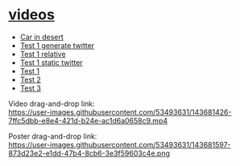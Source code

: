 # [videos](https://skretzo.github.io/videos/)

* [Car in desert](https://skretzo.github.io/videos/car-in-desert/)
* [Test 1 generate twitter](https://skretzo.github.io/videos/test-1-generate-twitter/)
* [Test 1 relative](https://skretzo.github.io/videos/test-1-relative/)
* [Test 1 static twitter](https://skretzo.github.io/videos/test-1-static-twitter/)
* [Test 1](https://skretzo.github.io/videos/test-1/)
* [Test 2](https://skretzo.github.io/videos/test-2/)
* [Test 3](https://skretzo.github.io/videos/test-3/)

Video drag-and-drop link:  
https://user-images.githubusercontent.com/53493631/143681426-7ffc5dbb-e8e4-421d-b24e-ac1d6a0658c9.mp4

Poster drag-and-drop link:  
https://user-images.githubusercontent.com/53493631/143681597-873d23e2-e1dd-47b4-8cb6-3e3f59603c4e.png
